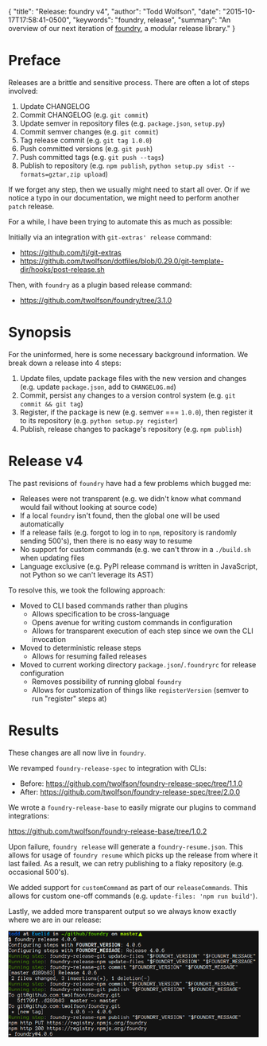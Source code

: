 {
  "title": "Release: foundry v4",
  "author": "Todd Wolfson",
  "date": "2015-10-17T17:58:41-0500",
  "keywords": "foundry, release",
  "summary": "An overview of our next iteration of [foundry](https://github.com/twolfson/foundry), a modular release library."
}

# Preface
Releases are a brittle and sensitive process. There are often a lot of steps involved:

1. Update CHANGELOG
2. Commit CHANGELOG (e.g. `git commit`)
3. Update semver in repository files (e.g. `package.json`, `setup.py`)
4. Commit semver changes (e.g. `git commit`)
5. Tag release commit (e.g. `git tag 1.0.0`)
6. Push committed versions (e.g. `git push`)
7. Push committed tags (e.g. `git push --tags`)
8. Publish to repository (e.g. `npm publish`, `python setup.py sdist --formats=gztar,zip upload`)

If we forget any step, then we usually might need to start all over. Or if we notice a typo in our documentation, we might need to perform another `patch` release.

For a while, I have been trying to automate this as much as possible:

Initially via an integration with `git-extras' release` command:

- https://github.com/tj/git-extras
- https://github.com/twolfson/dotfiles/blob/0.29.0/git-template-dir/hooks/post-release.sh

Then, with `foundry` as a plugin based release command:

- https://github.com/twolfson/foundry/tree/3.1.0

# Synopsis
For the uninformed, here is some necessary background information. We break down a release into 4 steps:

1. Update files, update package files with the new version and changes (e.g. update `package.json`, add to `CHANGELOG.md`)
2. Commit, persist any changes to a version control system (e.g. `git commit && git tag`)
3. Register, if the package is new (e.g. semver === `1.0.0`), then register it to its repository (e.g. `python setup.py register`)
4. Publish, release changes to package's repository (e.g. `npm publish`)

# Release v4
The past revisions of `foundry` have had a few problems which bugged me:

- Releases were not transparent (e.g. we didn't know what command would fail without looking at source code)
- If a local `foundry` isn't found, then the global one will be used automatically
- If a release fails (e.g. forgot to log in to `npm`, repository is randomly sending 500's), then there is no easy way to resume
- No support for custom commands (e.g. we can't throw in a `./build.sh` when updating files
- Language exclusive (e.g. PyPI release command is written in JavaScript, not Python so we can't leverage its AST)

To resolve this, we took the following approach:

- Moved to CLI based commands rather than plugins
    - Allows specification to be cross-language
    - Opens avenue for writing custom commands in configuration
    - Allows for transparent execution of each step since we own the CLI invocation
- Moved to deterministic release steps
    - Allows for resuming failed releases
- Moved to current working directory `package.json`/`.foundryrc` for release configuration
    - Removes possibility of running global `foundry`
    - Allows for customization of things like `registerVersion` (semver to run "register" steps at)

# Results
These changes are all now live in `foundry`.

We revamped `foundry-release-spec` to integration with CLIs:

- Before: https://github.com/twolfson/foundry-release-spec/tree/1.1.0
- After: https://github.com/twolfson/foundry-release-spec/tree/2.0.0

We wrote a `foundry-release-base` to easily migrate our plugins to command integrations:

https://github.com/twolfson/foundry-release-base/tree/1.0.2

Upon failure, `foundry release` will generate a `foundry-resume.json`. This allows for usage of `foundry resume` which picks up the release from where it last failed. As a result, we can retry publishing to a flaky repository (e.g. occasional 500's).

We added support for `customCommand` as part of our `releaseCommands`. This allows for custom one-off commands (e.g. `update-files: 'npm run build'`).

Lastly, we added more transparent output so we always know exactly where we are in our release:

![foundry release screenshot](public/images/articles/release-foundry-v4/foundry-release.png)
